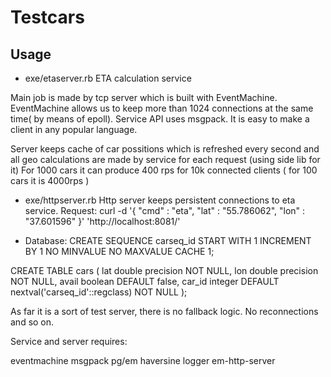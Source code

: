 # Testcars

## Usage
 - exe/etaserver.rb
ETA calculation service

Main job is made by tcp server which is built with EventMachine.
EventMachine allows us to keep more than 1024 connections at the same time( by means of epoll). Service API uses msgpack. It is easy to make a client in any popular language.

Server keeps cache of car possitions which is refreshed every second and all geo calculations are made by service for each request (using side lib for it)
For 1000 cars it can produce 400 rps for 10k connected clients ( for 100 cars it is 4000rps )


 - exe/httpserver.rb
Http server keeps persistent connections to eta service.
Request: curl -d '{ "cmd" : "eta", "lat" : "55.786062", "lon" : "37.601596" }' 'http://localhost:8081/'

 - Database:
CREATE SEQUENCE carseq_id
    START WITH 1
    INCREMENT BY 1
    NO MINVALUE
    NO MAXVALUE
    CACHE 1;

CREATE TABLE cars (
    lat double precision NOT NULL,
    lon double precision NOT NULL,
    avail boolean DEFAULT false,
    car_id integer DEFAULT nextval('carseq_id'::regclass) NOT NULL
);


As far it is a sort of test server, there is no fallback logic. No reconnections and so on.

Service and server requires:

eventmachine
msgpack
pg/em
haversine
logger
em-http-server
